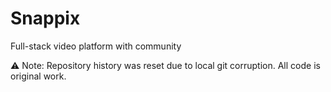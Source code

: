 # Snappix
Full-stack video platform with community



⚠️ Note: Repository history was reset due to local git corruption.
All code is original work.